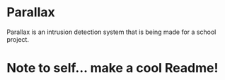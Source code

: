 # Parallax

Parallax is an intrusion detection system that is being made for a school project.

# Note to self... make a cool Readme!